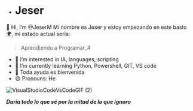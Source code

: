 - # Jeser
👋 Hi, I’m @JeserM
Mi nombre es Jeser y estoy empezando en este basto :earth_africa:, mi estado actual sería:

> Aprendiendo a Programar_#

- 👀 I’m interested in IA, languages, scripting
- 🌱 I’m currently learning Python, Powershell, GIT, VS code
- :hugs: Toda ayuda es bienvenida
- 😄 Pronouns: He



![VisualStudioCodeVsCodeGIF (2)](https://github.com/JeserM/Jeser/assets/164367231/db474001-865f-44e4-87c0-05d21fc234b6)

**_Daria todo lo que sé por la mitad de lo que ignoro_**

<!---
JeserM/JeserM is a ✨ special ✨ repository because its `README.md` (this file) appears on your GitHub profile.
You can click the Preview link to take a look at your changes.
--->

